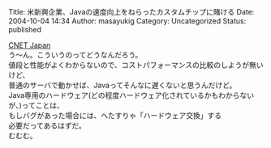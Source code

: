 Title: 米新興企業、Javaの速度向上をねらったカスタムチップに賭ける
Date: 2004-10-04 14:34
Author: masayukig
Category: Uncategorized
Status: published

[CNET
Japan](http://japan.cnet.com/news/ent/story/0,2000047623,20074847,00.htm)  
う〜ん。こういうのってどうなんだろう。  
値段と性能がよくわからないので、コストパフォーマンスの比較のしようが無いけど、  
普通のサーバで動かせば、Javaってそんなに遅くないと思うんだけど。  
Java専用のハードウェア(どの程度ハードウェア化されているかもわからない  
が、)ってことは、  
もしバグがあった場合には、へたすりゃ「ハードウェア交換」する  
必要だってあるはずだ。  
むむむ。
